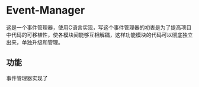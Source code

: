 # Event-Manager
这是一个事件管理器，使用C语言实现，写这个事件管理器的初衷是为了提高项目中代码的可移植性，使各模块间能够互相解耦，这样功能模块的代码可以彻底独立出来，单独升级和管理。

## 功能
事件管理器实现了